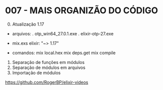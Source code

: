 # 007 - MAIS ORGANIZÃO DO CÓDIGO

0. Atualização 1.17

- arquivos:
  . otp_win64_27.0.1.exe
  . elixir-otp-27.exe

- mix.exs
  elixir: "~> 1.17"

- comandos:
  mix local.hex
  mix deps.get
  mix compile

1. Separação de funções em módulos
2. Separação de módulos em arquivos
3. Importação de módulos

https://github.com/RogerBP/elixir-videos
